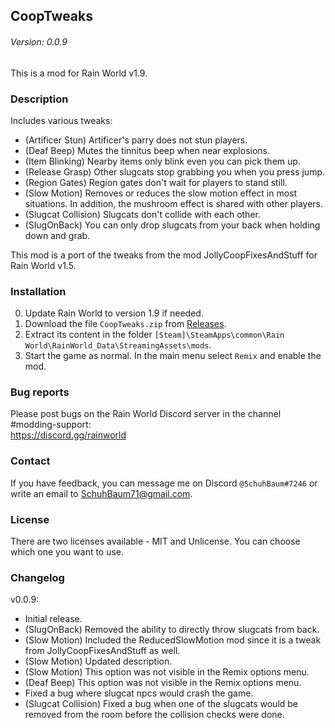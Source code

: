 ## CoopTweaks
###### Version: 0.0.9

This is a mod for Rain World v1.9.

### Description
Includes various tweaks:
- (Artificer Stun) Artificer's parry does not stun players.
- (Deaf Beep) Mutes the tinnitus beep when near explosions.
- (Item Blinking) Nearby items only blink even you can pick them up.
- (Release Grasp) Other slugcats stop grabbing you when you press jump.
- (Region Gates) Region gates don't wait for players to stand still.
- (Slow Motion) Removes or reduces the slow motion effect in most situations. In addition, the mushroom effect is shared with other players.
- (Slugcat Collision) Slugcats don't collide with each other.
- (SlugOnBack) You can only drop slugcats from your back when holding down and grab.  
  
This mod is a port of the tweaks from the mod JollyCoopFixesAndStuff for Rain World v1.5.

### Installation
0. Update Rain World to version 1.9 if needed.
1. Download the file  `CoopTweaks.zip` from [Releases](https://github.com/SchuhBaum/CoopTweaks/releases/tag/v0.0.9).
2. Extract its content in the folder `[Steam]\SteamApps\common\Rain World\RainWorld_Data\StreamingAssets\mods`.
3. Start the game as normal. In the main menu select `Remix` and enable the mod. 

### Bug reports
Please post bugs on the Rain World Discord server in the channel #modding-support:  
https://discord.gg/rainworld

### Contact
If you have feedback, you can message me on Discord `@SchuhBaum#7246` or write an email to SchuhBaum71@gmail.com.

### License
There are two licenses available - MIT and Unlicense. You can choose which one you want to use. 

### Changelog
v0.0.9:
- Initial release.
- (SlugOnBack) Removed the ability to directly throw slugcats from back.
- (Slow Motion) Included the ReducedSlowMotion mod since it is a tweak from JollyCoopFixesAndStuff as well.
- (Slow Motion) Updated description.
- (Slow Motion) This option was not visible in the Remix options menu.
- (Deaf Beep) This option was not visible in the Remix options menu.
- Fixed a bug where slugcat npcs would crash the game.
- (Slugcat Collision) Fixed a bug when one of the slugcats would be removed from the room before the collision checks were done.